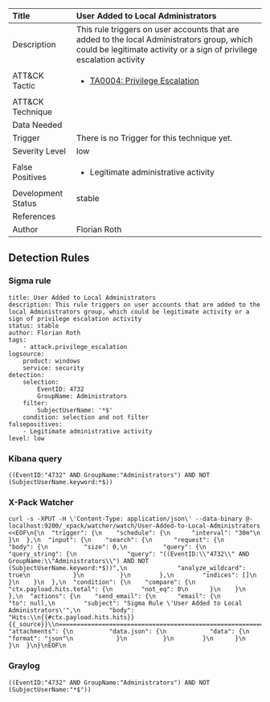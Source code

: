 | Title                | User Added to Local Administrators                                                                                                                                                 |
|:---------------------|:------------------------------------------------------------------------------------------------------------------------------------------------------------|
| Description          | This rule triggers on user accounts that are added to the local Administrators group, which could be legitimate activity or a sign of privilege escalation activity                                                                                                                                           |
| ATT&amp;CK Tactic    | <ul><li>[TA0004: Privilege Escalation](https://attack.mitre.org/tactics/TA0004)</li></ul>  |
| ATT&amp;CK Technique | <ul></ul>                             |
| Data Needed          | <ul></ul>                                                         |
| Trigger              |  There is no Trigger for this technique yet.  |
| Severity Level       | low                                                                                                                                                 |
| False Positives      | <ul><li>Legitimate administrative activity</li></ul>                                                                  |
| Development Status   | stable                                                                                                                                                |
| References           | <ul></ul>                                                          |
| Author               | Florian Roth                                                                                                                                                |


## Detection Rules

### Sigma rule

```
title: User Added to Local Administrators
description: This rule triggers on user accounts that are added to the local Administrators group, which could be legitimate activity or a sign of privilege escalation activity 
status: stable
author: Florian Roth
tags:
    - attack.privilege_escalation
logsource:
    product: windows
    service: security
detection:
    selection:
        EventID: 4732
        GroupName: Administrators
    filter:
        SubjectUserName: '*$'
    condition: selection and not filter
falsepositives: 
    - Legitimate administrative activity
level: low

```





### Kibana query

```
((EventID:"4732" AND GroupName:"Administrators") AND NOT (SubjectUserName.keyword:*$))
```





### X-Pack Watcher

```
curl -s -XPUT -H \'Content-Type: application/json\' --data-binary @- localhost:9200/_xpack/watcher/watch/User-Added-to-Local-Administrators <<EOF\n{\n  "trigger": {\n    "schedule": {\n      "interval": "30m"\n    }\n  },\n  "input": {\n    "search": {\n      "request": {\n        "body": {\n          "size": 0,\n          "query": {\n            "query_string": {\n              "query": "((EventID:\\"4732\\" AND GroupName:\\"Administrators\\") AND NOT (SubjectUserName.keyword:*$))",\n              "analyze_wildcard": true\n            }\n          }\n        },\n        "indices": []\n      }\n    }\n  },\n  "condition": {\n    "compare": {\n      "ctx.payload.hits.total": {\n        "not_eq": 0\n      }\n    }\n  },\n  "actions": {\n    "send_email": {\n      "email": {\n        "to": null,\n        "subject": "Sigma Rule \'User Added to Local Administrators\'",\n        "body": "Hits:\\n{{#ctx.payload.hits.hits}}{{_source}}\\n================================================================================\\n{{/ctx.payload.hits.hits}}",\n        "attachments": {\n          "data.json": {\n            "data": {\n              "format": "json"\n            }\n          }\n        }\n      }\n    }\n  }\n}\nEOF\n
```





### Graylog

```
((EventID:"4732" AND GroupName:"Administrators") AND NOT (SubjectUserName:"*$"))
```

